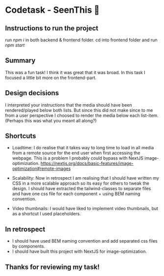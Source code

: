 # Codetask - SeenThis 🌱

## Instructions to run the project

run _npm i_ in both backend & frontend folder.
cd into frontend folder and run _npm start_

## Summary

This was a fun task! I think it was great that it was broad.
In this task I focused a little bit more on the frontend-part.

## Design decisions

I interpreted your instructions that the media should have been rendered/played below both lists.
But since this did not make since to me from a user perspective I choosed to render the media below each list-item. (Perhaps this was what you meant all along?)

## Shortcuts

- Loadtime: I do realise that it takes way to long time to load in all media from a remote source for the end user when first accessing the webpage.
  This is a problem I probably could bypass with NextJS image-optimiziation.
  https://nextjs.org/docs/basic-features/image-optimization#remote-images

- Scalability: Now in retrospect I am realising that I should have written my CSS in a more scalable approach so its easy for others to tweak the design.
  I should have extracted the tailwind-classes to separate files and have one css file for each component + using BEM naming convention.

- Video thumbnails: I would have liked to implement video thumbnails, but as a shortcut I used placeholders.

## In retrospect

- I should have used BEM naming convention and add separated css files by components.
- I should have built this project with NextJS for image-optimization.

## Thanks for reviewing my task!
